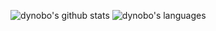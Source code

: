 ![dynobo's github stats](https://github-readme-stats.vercel.app/api?username=dynobo&show_icons=true&line_height=40&hide_border=true&hide_title=true)
![dynobo's languages](https://github-readme-stats.vercel.app/api/top-langs/?username=dynobo&langs_count=6&hide=Jupyter%20Notebook&hide_border=true&hide_title=true)
